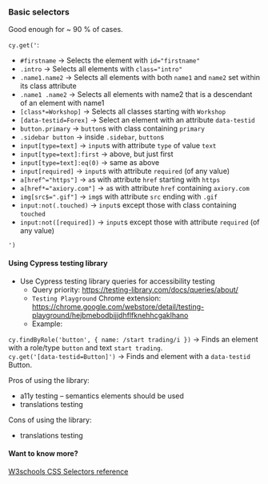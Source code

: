 ### Basic selectors
Good enough for ~ 90 % of cases.

`cy.get('`:
* `#firstname` → Selects the element with `id="firstname"`
* `.intro` → Selects all elements with `class="intro"`
* `.name1.name2` → Selects all elements with both `name1` and `name2` set within its class attribute
* `.name1 .name2` → Selects all elements with name2 that is a descendant of an element with name1
* `[class*=Workshop]` -> Selects all classes starting with `Workshop`
* `[data-testid=Forex]` -> Select an element with an attribute `data-testid`
* `button.primary` → `button`s with class containing `primary`
* `.sidebar button` → inside `.sidebar`, `button`s 
* `input[type=text]` → `input`s with attribute `type` of value `text`
* `input[type=text]:first` → above, but just first
* `input[type=text]:eq(0)` → same as above
* `input[required]` → `input`s with attribute `required` (of any value)
* `a[href^="https"]` → `a`s with attribute `href` starting with `https`
* `a[href*="axiory.com"]` → `a`s with attribute `href` containing `axiory.com`
* `img[src$=".gif"]` → `img`s with attribute `src` ending with `.gif`
* `input:not(.touched)` → `input`s except those with class containing `touched`
* `input:not([required])` → `input`s except those with attribute `required` (of any value)

`')`

#### Using Cypress testing library
* Use Cypress testing library queries for accessibility testing
    * Query priority: https://testing-library.com/docs/queries/about/
    * `Testing Playground` Chrome extension: https://chrome.google.com/webstore/detail/testing-playground/hejbmebodbijjdhflfknehhcgaklhano
    * Example: 

`cy.findByRole('button', { name: /start trading/i })` -> Finds an element with a role/type `button` and text `start trading`. <br>
`cy.get('[data-testid=Button]')` -> Finds and element with a `data-testid` Button.

Pros of using the library: 
* a11y testing – semantics elements should be used 
* translations testing

Cons of using the library: 
* translations testing

#### Want to know more? 
[W3schools CSS Selectors reference](https://www.w3schools.com/cssref/css_selectors.asp)